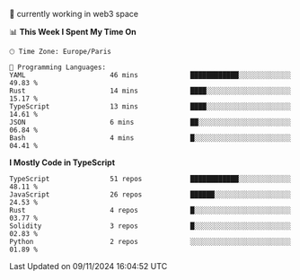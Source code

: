 🔭 currently working in web3 space

<!--START_SECTION:waka-->
📊 **This Week I Spent My Time On** 

```text
🕑︎ Time Zone: Europe/Paris

💬 Programming Languages: 
YAML                     46 mins             ████████████░░░░░░░░░░░░░   49.83 % 
Rust                     14 mins             ████░░░░░░░░░░░░░░░░░░░░░   15.17 % 
TypeScript               13 mins             ████░░░░░░░░░░░░░░░░░░░░░   14.61 % 
JSON                     6 mins              ██░░░░░░░░░░░░░░░░░░░░░░░   06.84 % 
Bash                     4 mins              █░░░░░░░░░░░░░░░░░░░░░░░░   04.41 % 
```

**I Mostly Code in TypeScript** 

```text
TypeScript               51 repos            ████████████░░░░░░░░░░░░░   48.11 % 
JavaScript               26 repos            ██████░░░░░░░░░░░░░░░░░░░   24.53 % 
Rust                     4 repos             █░░░░░░░░░░░░░░░░░░░░░░░░   03.77 % 
Solidity                 3 repos             █░░░░░░░░░░░░░░░░░░░░░░░░   02.83 % 
Python                   2 repos             ░░░░░░░░░░░░░░░░░░░░░░░░░   01.89 % 
```




 Last Updated on 09/11/2024 16:04:52 UTC
<!--END_SECTION:waka-->
